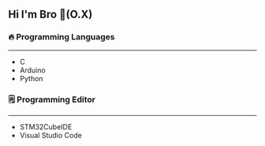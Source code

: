 ## Hi I'm Bro 👋(O.X)

### 🔥 Programming Languages
- - -
* C
* Arduino
* Python


### 🗒️ Programming Editor
- - -
* STM32CubeIDE
* Visual Studio Code



<!--
**Dev-91/Dev-91** is a ✨ _special_ ✨ repository because its `README.md` (this file) appears on your GitHub profile.

Here are some ideas to get you started:

- 🔭 I’m currently working on ...
- 🌱 I’m currently learning ...
- 👯 I’m looking to collaborate on ...
- 🤔 I’m looking for help with ...
- 💬 Ask me about ...
- 📫 How to reach me: ...
- 😄 Pronouns: ...
- ⚡ Fun fact: ...
-->
